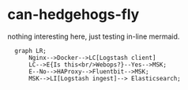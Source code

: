 # can-hedgehogs-fly

nothing interesting here, just testing in-line mermaid.


```mermaid
  graph LR;
      Nginx-->Docker-->LC[Logstash client]
      LC-->E{Is this<br/>Webops?}--Yes-->MSK;
      E--No-->HAProxy-->Fluentbit-->MSK;
      MSK-->LI[Logstash ingest]--> Elasticsearch;
```
